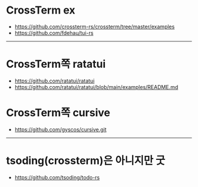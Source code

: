 # CrossTerm ex
- https://github.com/crossterm-rs/crossterm/tree/master/examples
- https://github.com/fdehau/tui-rs


<hr />

# CrossTerm쪽 ratatui

- https://github.com/ratatui/ratatui
- https://github.com/ratatui/ratatui/blob/main/examples/README.md

# CrossTerm쪽 cursive

- https://github.com/gyscos/cursive.git

<hr />

# tsoding(crossterm)은 아니지만 굿
- https://github.com/tsoding/todo-rs

